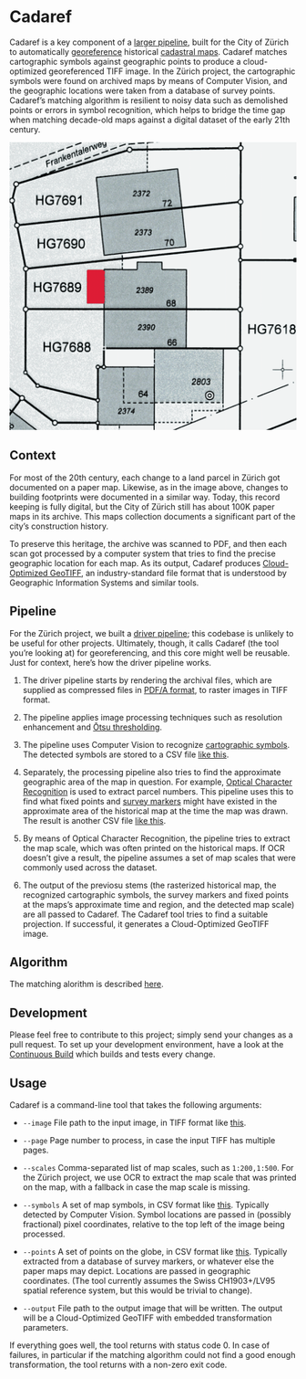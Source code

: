 # Cadaref

Cadaref is a key component of a [larger
pipeline](https://github.com/brawer/cadaref-zurich), built
for the City of Zürich to automatically
[georeference](https://en.wikipedia.org/wiki/Georeferencing)
historical [cadastral maps](https://en.wikipedia.org/wiki/Cadastre).
Cadaref matches cartographic symbols against geographic points
to produce a cloud-optimized georeferenced TIFF image.
In the Zürich project, the cartographic symbols were found
on archived maps by means of Computer Vision, and the geographic
locations were taken from a database of survey points.
Cadaref’s matching algorithm is resilient to noisy data such as
demolished points or errors in symbol recognition, which helps
to bridge the time gap when matching decade-old maps against
a digital dataset of the early 21th century.



![scan](./doc/sample.png)

## Context

For most of the 20th century, each change to a land parcel in Zürich
got documented on a paper map. Likewise, as in the image above,
changes to building footprints were documented in a similar way.
Today, this record keeping is fully digital, but the City of Zürich
still has about 100K paper maps in its archive. This maps collection
documents a significant part of the city’s construction history.

To preserve this heritage, the archive was scanned to PDF, and then
each scan got processed by a computer system that tries to find the
precise geographic location for each map. As its output, Cadaref
produces [Cloud-Optimized GeoTIFF](http://cogeo.org/), an
industry-standard file format that is understood by Geographic
Information Systems and similar tools.


## Pipeline

For the Zürich project, we built a [driver
pipeline](https://github.com/brawer/cadaref-zurich); this codebase is
unlikely to be useful for other projects.  Ultimately, though, it
calls Cadaref (the tool you’re looking at) for georeferencing, and
this core might well be reusable. Just for context, here’s how
the driver pipeline works.

1. The driver pipeline starts by rendering the archival files,
which are supplied as compressed files in [PDF/A format](httpsa://en.wikipedia.org/wiki/PDF/A), to raster images in TIFF format.

2. The pipeline applies image processing techniques
such as resolution enhancement and
[Ōtsu thresholding](https://en.wikipedia.org/wiki/Otsu's_method).

3. The pipeline uses Computer Vision to recognize
[cartographic symbols](https://github.com/brawer/cadasym).
The detected symbols are stored to a CSV file
[like this](testdata/symbols.csv).

4. Separately, the processing pipeline also tries to find the
approximate geographic area of the map in question. For example,
[Optical Character
Recognition](https://en.wikipedia.org/wiki/Optical_character_recognition)
is used to extract parcel numbers. This pipeline uses this to find
what fixed points and [survey
markers](https://en.wikipedia.org/wiki/Survey_marker) might have
existed in the approximate area of the historical map at the time the
map was drawn. The result is another CSV file [like
this](testdata/points.csv).

5. By means of Optical Character Recognition, the pipeline tries
to extract the map scale, which was often printed on the historical maps.
If OCR doesn’t give a result, the pipeline assumes a set of map scales that
were commonly used across the dataset.

6. The output of the previosu stems (the rasterized historical map,
the recognized cartographic symbols, the survey markers and fixed points
at the maps’s approximate time and region, and the detected map scale)
are all passed to Cadaref. The Cadaref tool tries to find a suitable
projection. If successful, it generates a Cloud-Optimized GeoTIFF image.


## Algorithm

The matching alorithm is described [here](docs/algorithm.md).


## Development

Please feel free to contribute to this project; simply send your
changes as a pull request. To set up your development environment,
have a look at the [Continuous Build](.github/workflows/ci.yml)
which builds and tests every change.



## Usage

Cadaref is a command-line tool that takes the following arguments:

* `--image` File path to the input image, in TIFF format
    like [this](testdata/HG3099.tif).

* `--page` Page number to process, in case the input TIFF has multiple pages.

* `--scales` Comma-separated list of map scales, such as `1:200,1:500`.
  For the Zürich project, we use OCR to extract the map scale that was
  printed on the map, with a fallback in case the map scale is missing.

* `--symbols` A set of map symbols, in CSV format like
  [this](testdata/symbols.csv). Typically detected by Computer Vision.
  Symbol locations are passed in (possibly fractional) pixel coordinates,
  relative to the top left of the image being processed.

* `--points` A set of points on the globe, in CSV format like
  [this](testdata/points.csv). Typically extracted from a database
  of survey markers, or whatever else the paper maps may depict.
  Locations are passed in geographic coordinates. (The tool currently
  assumes the Swiss CH1903+/LV95 spatial reference system, but this would
  be trivial to change).

* `--output` File path to the output image that will be written.
  The output will be a Cloud-Optimized GeoTIFF with embedded transformation
  parameters.

If everything goes well, the tool returns with status code 0.
In case of failures, in particular if the matching algorithm could
not find a good enough transformation, the tool returns with a non-zero
exit code.
